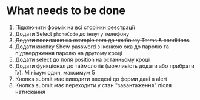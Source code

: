 # What needs to be done

1. Підключити формік на всі сторінки реєстрації
1. Додати Select `phoneCode` до інпуту телефону
1. ~~Додати посилання на example.com до чекбоксу Terms & conditions~~
1. Додати кнопку Show password з іконкою ока до паролю та підтвердження паролю на другому кроці
1. Додати select до поля position на останньому кроці
1. Додати функціонал до таймслотів (можливість додати або прибрати їх). Мінімум один, максимум 5
1. Кнопка submit має виводити введені до форми дані в alert
1. Кнопка submit має переходити у стан "завантаження" після натискання
